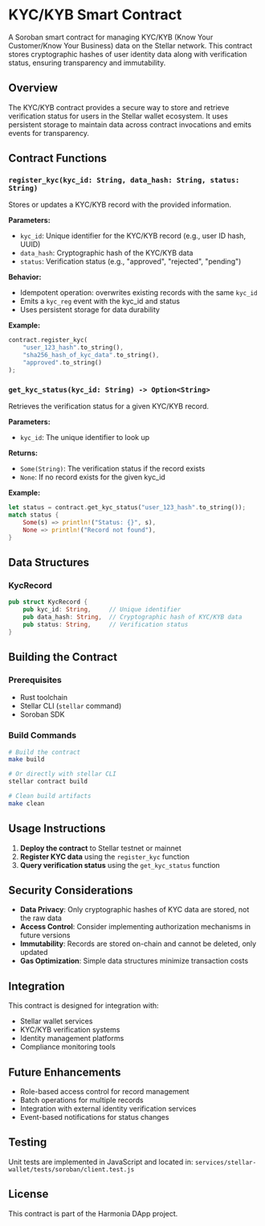 # KYC/KYB Smart Contract

A Soroban smart contract for managing KYC/KYB (Know Your Customer/Know Your Business) data on the Stellar network. This contract stores cryptographic hashes of user identity data along with verification status, ensuring transparency and immutability.

## Overview

The KYC/KYB contract provides a secure way to store and retrieve verification status for users in the Stellar wallet ecosystem. It uses persistent storage to maintain data across contract invocations and emits events for transparency.

## Contract Functions

### `register_kyc(kyc_id: String, data_hash: String, status: String)`

Stores or updates a KYC/KYB record with the provided information.

**Parameters:**
- `kyc_id`: Unique identifier for the KYC/KYB record (e.g., user ID hash, UUID)
- `data_hash`: Cryptographic hash of the KYC/KYB data 
- `status`: Verification status (e.g., "approved", "rejected", "pending")

**Behavior:**
- Idempotent operation: overwrites existing records with the same `kyc_id`
- Emits a `kyc_reg` event with the kyc_id and status
- Uses persistent storage for data durability

**Example:**
```rust
contract.register_kyc(
    "user_123_hash".to_string(),
    "sha256_hash_of_kyc_data".to_string(), 
    "approved".to_string()
);
```

### `get_kyc_status(kyc_id: String) -> Option<String>`

Retrieves the verification status for a given KYC/KYB record.

**Parameters:**
- `kyc_id`: The unique identifier to look up

**Returns:**
- `Some(String)`: The verification status if the record exists
- `None`: If no record exists for the given kyc_id

**Example:**
```rust
let status = contract.get_kyc_status("user_123_hash".to_string());
match status {
    Some(s) => println!("Status: {}", s),
    None => println!("Record not found"),
}
```

## Data Structures

### KycRecord

```rust
pub struct KycRecord {
    pub kyc_id: String,     // Unique identifier
    pub data_hash: String,  // Cryptographic hash of KYC/KYB data
    pub status: String,     // Verification status
}
```

## Building the Contract

### Prerequisites

- Rust toolchain
- Stellar CLI (`stellar` command)
- Soroban SDK

### Build Commands

```bash
# Build the contract
make build

# Or directly with stellar CLI
stellar contract build

# Clean build artifacts
make clean
```

## Usage Instructions

1. **Deploy the contract** to Stellar testnet or mainnet
2. **Register KYC data** using the `register_kyc` function
3. **Query verification status** using the `get_kyc_status` function

## Security Considerations

- **Data Privacy**: Only cryptographic hashes of KYC data are stored, not the raw data
- **Access Control**: Consider implementing authorization mechanisms in future versions  
- **Immutability**: Records are stored on-chain and cannot be deleted, only updated
- **Gas Optimization**: Simple data structures minimize transaction costs

## Integration

This contract is designed for integration with:
- Stellar wallet services
- KYC/KYB verification systems
- Identity management platforms
- Compliance monitoring tools

## Future Enhancements

- Role-based access control for record management
- Batch operations for multiple records
- Integration with external identity verification services
- Event-based notifications for status changes

## Testing

Unit tests are implemented in JavaScript and located in:
`services/stellar-wallet/tests/soroban/client.test.js`

## License

This contract is part of the Harmonia DApp project.